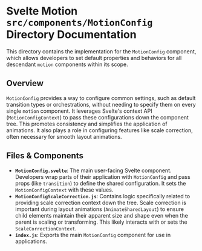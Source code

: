 # Svelte Motion `src/components/MotionConfig` Directory Documentation

This directory contains the implementation for the `MotionConfig` component, which allows developers to set default properties and behaviors for all descendant `motion` components within its scope.

## Overview

`MotionConfig` provides a way to configure common settings, such as default transition types or orchestrations, without needing to specify them on every single `motion` component. It leverages Svelte's context API (`MotionConfigContext`) to pass these configurations down the component tree. This promotes consistency and simplifies the application of animations. It also plays a role in configuring features like scale correction, often necessary for smooth layout animations.

## Files & Components

*   **`MotionConfig.svelte`**: The main user-facing Svelte component. Developers wrap parts of their application with `MotionConfig` and pass props (like `transition`) to define the shared configuration. It sets the `MotionConfigContext` with these values.
*   **`MotionConfigScaleCorrection.js`**: Contains logic specifically related to providing scale correction context down the tree. Scale correction is important during layout animations (`AnimateSharedLayout`) to ensure child elements maintain their apparent size and shape even when the parent is scaling or transforming. This likely interacts with or sets the `ScaleCorrectionContext`.
*   **`index.js`**: Exports the main `MotionConfig` component for use in applications.